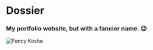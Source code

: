 # Dossier

### My portfolio website, but with a fancier name. 😉

![Fancy Kesha](https://media.giphy.com/media/SbLNWe21nNtdDw4ban/giphy.gif)
